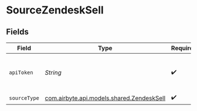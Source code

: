 # SourceZendeskSell


## Fields

| Field                                                                           | Type                                                                            | Required                                                                        | Description                                                                     | Example                                                                         |
| ------------------------------------------------------------------------------- | ------------------------------------------------------------------------------- | ------------------------------------------------------------------------------- | ------------------------------------------------------------------------------- | ------------------------------------------------------------------------------- |
| `apiToken`                                                                      | *String*                                                                        | :heavy_check_mark:                                                              | The API token for authenticating to Zendesk Sell                                | f23yhd630otl94y85a8bf384958473pto95847fd006da49382716or937ruw059                |
| `sourceType`                                                                    | [com.airbyte.api.models.shared.ZendeskSell](../../models/shared/ZendeskSell.md) | :heavy_check_mark:                                                              | N/A                                                                             |                                                                                 |